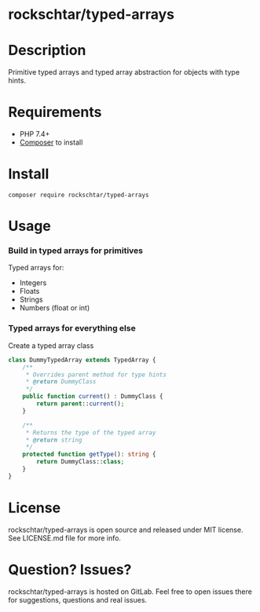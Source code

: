 # rockschtar/typed-arrays

# Description

 Primitive typed arrays and typed array abstraction for objects with type hints.

# Requirements

  - PHP 7.4+
  - [Composer](https://getcomposer.org/) to install

# Install

```
composer require rockschtar/typed-arrays
```

# Usage

### Build in typed arrays for primitives
Typed arrays for:
 - Integers
 - Floats
 - Strings
 - Numbers (float or int)

### Typed arrays for everything else

Create a typed array class 

```php
class DummyTypedArray extends TypedArray {
    /**
     * Overrides parent method for type hints
     * @return DummyClass
     */
    public function current() : DummyClass {
        return parent::current();
    }

    /**
     * Returns the type of the typed array
     * @return string
     */
    protected function getType(): string {
        return DummyClass::class;
    }
}
```

# License

rockschtar/typed-arrays is open source and released under MIT license. See LICENSE.md file for more info.

    
# Question? Issues?

rockschtar/typed-arrays is hosted on GitLab. Feel free to open issues there for suggestions, questions and real issues.
    